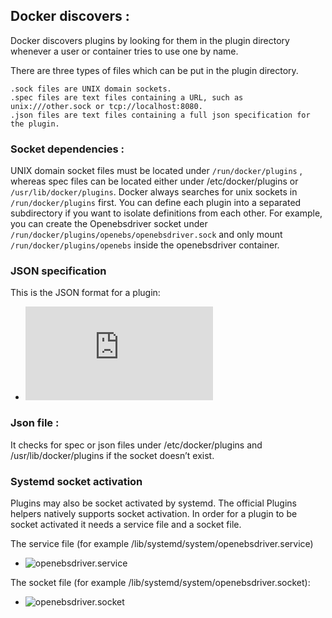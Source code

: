 ## Docker discovers :

Docker discovers plugins by looking for them in the plugin directory whenever a user or container tries to use one by name.

There are three types of files which can be put in the plugin directory.

    .sock files are UNIX domain sockets.
    .spec files are text files containing a URL, such as unix:///other.sock or tcp://localhost:8080.
    .json files are text files containing a full json specification for the plugin.

### Socket dependencies :
   UNIX domain socket files must be located under  `/run/docker/plugins` , whereas spec files can be located either under 
    /etc/docker/plugins or `/usr/lib/docker/plugins`. 
    Docker always searches for unix sockets in `/run/docker/plugins` first. 
    You can define each plugin into a separated subdirectory if you want to isolate definitions from each other. 
     For example, you can create the Openebsdriver socket under ```/run/docker/plugins/openebs/openebsdriver.sock``` and 
    only mount ```/run/docker/plugins/openebs``` inside the openebsdriver container.
    

### JSON specification

This is the JSON format for a plugin:

- ![openebsdriver.json](https://github.com/maheshreddy7797/openebsdriver/blob/master/config.json)

### Json file :
  It checks for spec or json files under /etc/docker/plugins and /usr/lib/docker/plugins if the socket doesn’t exist.
  
  
### Systemd socket activation

Plugins may also be socket activated by systemd. The official Plugins helpers natively supports socket activation. In order for a plugin to be socket activated it needs a service file and a socket file.

The service file (for example /lib/systemd/system/openebsdriver.service)

- ![openebsdriver.service](https://github.com/maheshreddy7797/openebsdriver/blob/master/setup/openebsdriver.service)


The socket file (for example /lib/systemd/system/openebsdriver.socket):

- ![openebsdriver.socket](https://github.com/maheshreddy7797/openebsdriver/blob/master/setup/openebsdriver.socket)



   
